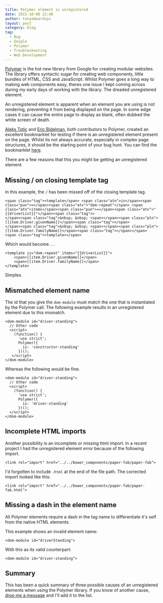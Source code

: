 ```yaml
---
title: Polymer element is unregistered
date: 2015-10-08 22:48
author: tonyedwardspz
layout: post
category: blog
tag:
  - Bug
  - Google
  - Polymer
  - Troubleshooting
  - Web Development
---
```

[Polymer](http://www.polymer-project.org/) is the hot new library from Google for creating modular websites. The library offers syntactic sugar for creating web components, little bundles of HTML, CSS and JavaScript. Whilst Polymer goes a long way to making web components easy, theres one issue I kept coming across during my early days of working with the library. The dreaded unregistered element.

An unregistered element is apparent when an element you are using is not rendering, preventing it from being displayed on the page. In some edge cases it can cause the entire page to display as blank, often dubbed the white screen of death.

[Aleks Totic](https://twitter.com/atotic) and [Eric Bidelman](https://twitter.com/ebidel), both contributors to Polymer, created an excellent bookmarklet for testing if there is an unregistered element present on the page. Whilst its not always accurate, especially in complex page structures, it should be the starting point of your bug hunt. You can find the bookmarklet [here](https://gist.github.com/ebidel/cea24a0c4fdcda8f8af2).

There are a few reasons that this you might be getting an unregistered element.

## Missing / on closing template tag

In this example, the `/` has been missed off of the closing template tag.

    <span class="tag"><template</span> <span class="atn">is</span><span class="pun">=</span><span class="atv">"dom-repeat"</span> <span class="atn">items</span><span class="pun">=</span><span class="atv">"{{driverList}}"</span><span class="tag">>
    </span><span class="tag">&nbsp; &nbsp; <span></span><span class="pln">[[item.Driver.givenName]]</span><span class="tag"></span>
    </span><span class="tag">&nbsp; &nbsp; <span></span><span class="pln">[[item.Driver.familyName]]</span><span class="tag"></span></span>
    <span class="tag"><template></span>

Which would become. . .

    <template is="dom-repeat" items="{{driverList}}">
        <span>[[item.Driver.givenName]]</span>
        <span>[[item.Driver.familyName]]</span>
    </template>

Simples.

## Mismatched element name

The id that you give the `dom-module` must match the one that is instantiated by the Polymer call. The following example results in an unregistered element due to this mismatch.

    <dom-module id="driver-standing">
      // Other code
      <script>
        (function() {
          'use strict';
          Polymer({
            is: 'constructor-standing'
          })();
       </script>
    </dom-module>

Whereas the following would be fine.

    <dom-module id="driver-standing">
      // Other code
      <script>
        (function() {
          'use strict';
          Polymer({
            is: 'driver-standing'
          })();
      </script>
    </dom-module>

## Incomplete HTML imports

Another possibility is an incomplete or missing html import. In a recent project I had the unregistered element error because of the following import.

    <link rel="import" href="../../bower_components/paper-fab/paper-fab">

I'd forgotten to include `.html` at the end of the file path. The corrected import looked like this:

    <link rel="import" href="../../bower_components/paper-fab/paper-fab.html">

## Missing a dash in the element name

All Polymer elements require a dash in the tag name to differentiate it's self from the native HTML elements.

This example shows an invalid element name:

    <dom-module id="driverStanding">

With this as its valid counterpart:

    <dom-module id="driver-standing">

## Summary

This has been a quick summary of three possible causes of an unregistered elements when using the Polymer library. If you know of another cause, [drop me a message](http://twitter.com/tonyedwardspz) and I'll add it to the list.
